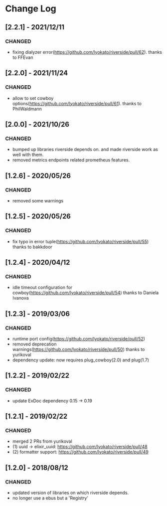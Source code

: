 # Change Log

## [2.2.1] - 2021/12/11

### CHANGED

- fixing dialyzer error(https://github.com/lyokato/riverside/pull/62). thanks to FFEvan

## [2.2.0] - 2021/11/24

### CHANGED

- allow to set cowboy options(https://github.com/lyokato/riverside/pull/61). thanks to PhilWaldmann

## [2.0.0] - 2021/10/26

### CHANGED

- bumped up libraries riverside depends on. and made riverside work as well with them.
- removed metrics endpoints related prometheus features.

## [1.2.6] - 2020/05/26

### CHANGED

- removed some warnings

## [1.2.5] - 2020/05/26

### CHANGED

- fix typo in error tuple(https://github.com/lyokato/riverside/pull/55) thanks to bakkdoor

## [1.2.4] - 2020/04/12

### CHANGED

- idle timeout configuration for cowboy(https://github.com/lyokato/riverside/pull/54) thanks to Daniela Ivanova

## [1.2.3] - 2019/03/06

### CHANGED

- runtime port config(https://github.com/lyokato/riverside/pull/52)
- removed deprecation warnings(https://github.com/lyokato/riverside/pull/50) thanks to yurikoval
- dependency update: now requires plug_cowboy(2.0) and plug(1.7)

## [1.2.2] - 2019/02/22

### CHANGED

- update ExDoc dependency 0.15 -> 0.19

## [1.2.1] - 2019/02/22

### CHANGED

- merged 2 PRs from yurikoval
- (1) uuid -> elixir_uuid:  https://github.com/lyokato/riverside/pull/48
- (2) formatter support:  https://github.com/lyokato/riverside/pull/49

## [1.2.0] - 2018/08/12

### CHANGED

- updated version of libraries on which riverside depends.
- no longer use a ebus but a 'Registry'

